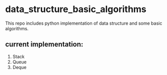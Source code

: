 # data_structure_basic_algorithms

This repo includes python implementation of data structure and
some basic algorithms.

## current implementation:
1. Stack
2. Queue
3. Deque
